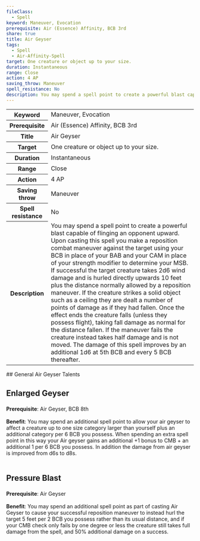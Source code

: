 ```yaml
---
fileClass:
  - Spell
keyword: Maneuver, Evocation
prerequisite: Air (Essence) Affinity, BCB 3rd
share: true
title: Air Geyser
tags:
  - Spell
  - Air-Affinity-Spell
target: One creature or object up to your size.
duration: Instantaneous
range: Close
action: 4 AP
saving_throw: Maneuver
spell_resistance: No
description: You may spend a spell point to create a powerful blast capable of flinging an opponent upward. Upon casting this spell you make a reposition combat maneuver against the target using your BCB in place of your BAB and your CAM in place of your strength modifier to determine your MSB. If successful the target creature takes 2d6 wind damage and is hurled directly upwards 10 feet plus the distance normally allowed by a reposition maneuver. If the creature strikes a solid object such as a ceiling they are dealt a number of points of damage as if they had fallen. Once the effect ends the creature falls (unless they possess flight), taking fall damage as normal for the distance fallen. If the maneuver fails the creature instead takes half damage and is not moved. The damage of this spell improves by an additional 1d6 at 5th BCB and every 5 BCB thereafter.
---
```


<p><span style="overflow-x: auto;"><table><tbody><tr><th>Keyword</th><td>Maneuver, Evocation</td></tr><tr><th>Prerequisite</th><td>Air (Essence) Affinity, BCB 3rd</td></tr><tr><th>Title</th><td>Air Geyser</td></tr><tr><th>Target</th><td>One creature or object up to your size.</td></tr><tr><th>Duration</th><td>Instantaneous</td></tr><tr><th>Range</th><td>Close</td></tr><tr><th>Action</th><td>4 AP</td></tr><tr><th>Saving throw</th><td>Maneuver</td></tr><tr><th>Spell resistance</th><td>No</td></tr><tr><th>Description</th><td>You may spend a spell point to create a powerful blast capable of flinging an opponent upward. Upon casting this spell you make a reposition combat maneuver against the target using your BCB in place of your BAB and your CAM in place of your strength modifier to determine your MSB. If successful the target creature takes 2d6 wind damage and is hurled directly upwards 10 feet plus the distance normally allowed by a reposition maneuver. If the creature strikes a solid object such as a ceiling they are dealt a number of points of damage as if they had fallen. Once the effect ends the creature falls (unless they possess flight), taking fall damage as normal for the distance fallen. If the maneuver fails the creature instead takes half damage and is not moved. The damage of this spell improves by an additional 1d6 at 5th BCB and every 5 BCB thereafter.</td></tr></tbody></table></span></p>
## General Air Geyser Talents

<h2><span><p>Enlarged Geyser</p></span></h2><p><span><p><b>Prerequisite</b>:    Air Geyser, BCB 8th<br><br><b>Benefit</b>:    You may spend an additional spell point to allow your air geyser to affect a creature up to one size category larger than yourself plus an additional category per 6 BCB you possess. When spending an extra spell point in this way your Air geyser gains an additional +1 bonus to CMB + an additional 1 per 6 BCB you possess. In addition the damage from air geyser is improved from d6s to d8s.<br><br></p></span></p><h2><span><p>Pressure Blast</p></span></h2><p><span><p><b>Prerequisite</b>:    Air Geyser<br><br><b>Benefit</b>:    You may spend an additional spell point as part of casting Air Geyser to cause your successful reposition maneuver to instead hurl the target 5 feet per 2 BCB you possess rather than its usual distance, and if your CMB check only fails by one degree or less the creature still takes full damage from the spell, and 50% additional damage on a success.<br><br></p></span></p>